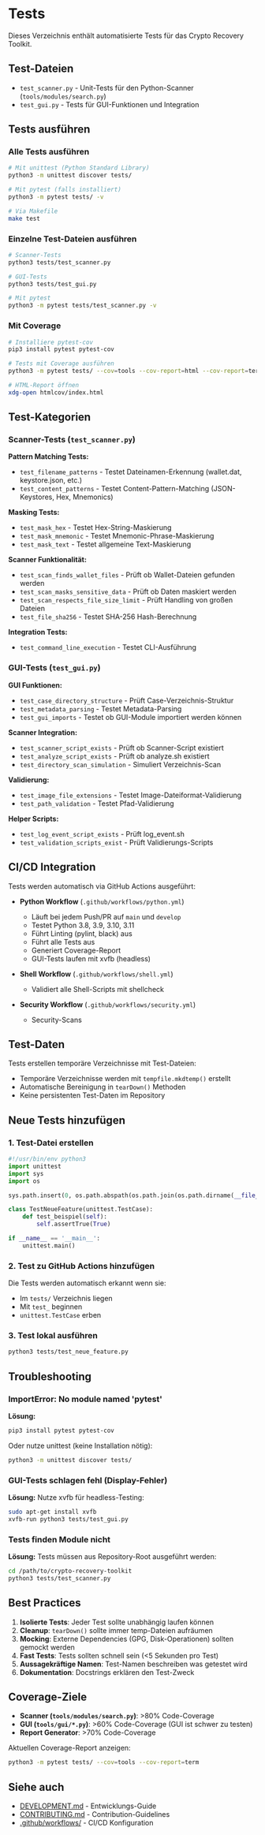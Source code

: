 # Tests

Dieses Verzeichnis enthält automatisierte Tests für das Crypto Recovery Toolkit.

## Test-Dateien

- `test_scanner.py` - Unit-Tests für den Python-Scanner (`tools/modules/search.py`)
- `test_gui.py` - Tests für GUI-Funktionen und Integration

## Tests ausführen

### Alle Tests ausführen

```bash
# Mit unittest (Python Standard Library)
python3 -m unittest discover tests/

# Mit pytest (falls installiert)
python3 -m pytest tests/ -v

# Via Makefile
make test
```

### Einzelne Test-Dateien ausführen

```bash
# Scanner-Tests
python3 tests/test_scanner.py

# GUI-Tests
python3 tests/test_gui.py

# Mit pytest
python3 -m pytest tests/test_scanner.py -v
```

### Mit Coverage

```bash
# Installiere pytest-cov
pip3 install pytest pytest-cov

# Tests mit Coverage ausführen
python3 -m pytest tests/ --cov=tools --cov-report=html --cov-report=term

# HTML-Report öffnen
xdg-open htmlcov/index.html
```

## Test-Kategorien

### Scanner-Tests (`test_scanner.py`)

**Pattern Matching Tests:**
- `test_filename_patterns` - Testet Dateinamen-Erkennung (wallet.dat, keystore.json, etc.)
- `test_content_patterns` - Testet Content-Pattern-Matching (JSON-Keystores, Hex, Mnemonics)

**Masking Tests:**
- `test_mask_hex` - Testet Hex-String-Maskierung
- `test_mask_mnemonic` - Testet Mnemonic-Phrase-Maskierung
- `test_mask_text` - Testet allgemeine Text-Maskierung

**Scanner Funktionalität:**
- `test_scan_finds_wallet_files` - Prüft ob Wallet-Dateien gefunden werden
- `test_scan_masks_sensitive_data` - Prüft ob Daten maskiert werden
- `test_scan_respects_file_size_limit` - Prüft Handling von großen Dateien
- `test_file_sha256` - Testet SHA-256 Hash-Berechnung

**Integration Tests:**
- `test_command_line_execution` - Testet CLI-Ausführung

### GUI-Tests (`test_gui.py`)

**GUI Funktionen:**
- `test_case_directory_structure` - Prüft Case-Verzeichnis-Struktur
- `test_metadata_parsing` - Testet Metadata-Parsing
- `test_gui_imports` - Testet ob GUI-Module importiert werden können

**Scanner Integration:**
- `test_scanner_script_exists` - Prüft ob Scanner-Script existiert
- `test_analyze_script_exists` - Prüft ob analyze.sh existiert
- `test_directory_scan_simulation` - Simuliert Verzeichnis-Scan

**Validierung:**
- `test_image_file_extensions` - Testet Image-Dateiformat-Validierung
- `test_path_validation` - Testet Pfad-Validierung

**Helper Scripts:**
- `test_log_event_script_exists` - Prüft log_event.sh
- `test_validation_scripts_exist` - Prüft Validierungs-Scripts

## CI/CD Integration

Tests werden automatisch via GitHub Actions ausgeführt:

- **Python Workflow** (`.github/workflows/python.yml`)
  - Läuft bei jedem Push/PR auf `main` und `develop`
  - Testet Python 3.8, 3.9, 3.10, 3.11
  - Führt Linting (pylint, black) aus
  - Führt alle Tests aus
  - Generiert Coverage-Report
  - GUI-Tests laufen mit xvfb (headless)

- **Shell Workflow** (`.github/workflows/shell.yml`)
  - Validiert alle Shell-Scripts mit shellcheck

- **Security Workflow** (`.github/workflows/security.yml`)
  - Security-Scans

## Test-Daten

Tests erstellen temporäre Verzeichnisse mit Test-Dateien:
- Temporäre Verzeichnisse werden mit `tempfile.mkdtemp()` erstellt
- Automatische Bereinigung in `tearDown()` Methoden
- Keine persistenten Test-Daten im Repository

## Neue Tests hinzufügen

### 1. Test-Datei erstellen

```python
#!/usr/bin/env python3
import unittest
import sys
import os

sys.path.insert(0, os.path.abspath(os.path.join(os.path.dirname(__file__), '..')))

class TestNeueFeature(unittest.TestCase):
    def test_beispiel(self):
        self.assertTrue(True)

if __name__ == '__main__':
    unittest.main()
```

### 2. Test zu GitHub Actions hinzufügen

Die Tests werden automatisch erkannt wenn sie:
- Im `tests/` Verzeichnis liegen
- Mit `test_` beginnen
- `unittest.TestCase` erben

### 3. Test lokal ausführen

```bash
python3 tests/test_neue_feature.py
```

## Troubleshooting

### ImportError: No module named 'pytest'

**Lösung:**
```bash
pip3 install pytest pytest-cov
```

Oder nutze unittest (keine Installation nötig):
```bash
python3 -m unittest discover tests/
```

### GUI-Tests schlagen fehl (Display-Fehler)

**Lösung:** Nutze xvfb für headless-Testing:
```bash
sudo apt-get install xvfb
xvfb-run python3 tests/test_gui.py
```

### Tests finden Module nicht

**Lösung:** Tests müssen aus Repository-Root ausgeführt werden:
```bash
cd /path/to/crypto-recovery-toolkit
python3 tests/test_scanner.py
```

## Best Practices

1. **Isolierte Tests**: Jeder Test sollte unabhängig laufen können
2. **Cleanup**: `tearDown()` sollte immer temp-Dateien aufräumen
3. **Mocking**: Externe Dependencies (GPG, Disk-Operationen) sollten gemockt werden
4. **Fast Tests**: Tests sollten schnell sein (<5 Sekunden pro Test)
5. **Aussagekräftige Namen**: Test-Namen beschreiben was getestet wird
6. **Dokumentation**: Docstrings erklären den Test-Zweck

## Coverage-Ziele

- **Scanner (`tools/modules/search.py`)**: >80% Code-Coverage
- **GUI (`tools/gui/*.py`)**: >60% Code-Coverage (GUI ist schwer zu testen)
- **Report Generator**: >70% Code-Coverage

Aktuellen Coverage-Report anzeigen:
```bash
python3 -m pytest tests/ --cov=tools --cov-report=term
```

## Siehe auch

- [DEVELOPMENT.md](../DEVELOPMENT.md) - Entwicklungs-Guide
- [CONTRIBUTING.md](../CONTRIBUTING.md) - Contribution-Guidelines
- [.github/workflows/](../.github/workflows/) - CI/CD Konfiguration
